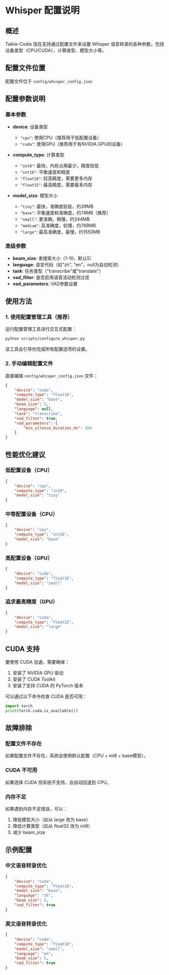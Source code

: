# Whisper 配置说明

## 概述

Talkie-Codie 现在支持通过配置文件来设置 Whisper 语音转录的各种参数，包括设备类型（CPU/CUDA）、计算类型、模型大小等。

## 配置文件位置

配置文件位于 `config/whisper_config.json`

## 配置参数说明

### 基本参数

- **device**: 设备类型
  - `"cpu"`: 使用CPU（推荐用于低配置设备）
  - `"cuda"`: 使用GPU（推荐用于有NVIDIA GPU的设备）

- **compute_type**: 计算类型
  - `"int8"`: 最快，内存占用最少，精度较低
  - `"int16"`: 平衡速度和精度
  - `"float16"`: 较高精度，需要更多内存
  - `"float32"`: 最高精度，需要最多内存

- **model_size**: 模型大小
  - `"tiny"`: 最快，准确度较低，约39MB
  - `"base"`: 平衡速度和准确度，约74MB（推荐）
  - `"small"`: 更准确，稍慢，约244MB
  - `"medium"`: 高准确度，较慢，约769MB
  - `"large"`: 最高准确度，最慢，约1550MB

### 高级参数

- **beam_size**: 束搜索大小（1-10，默认5）
- **language**: 语言代码（如"zh", "en"，null为自动检测）
- **task**: 任务类型（"transcribe"或"translate"）
- **vad_filter**: 是否启用语音活动检测过滤
- **vad_parameters**: VAD参数设置

## 使用方法

### 1. 使用配置管理工具（推荐）

运行配置管理工具进行交互式配置：

```bash
python scripts/configure_whisper.py
```

该工具会引导你完成所有配置选项的设置。

### 2. 手动编辑配置文件

直接编辑 `config/whisper_config.json` 文件：

```json
{
    "device": "cuda",
    "compute_type": "float16",
    "model_size": "base",
    "beam_size": 5,
    "language": null,
    "task": "transcribe",
    "vad_filter": true,
    "vad_parameters": {
        "min_silence_duration_ms": 500
    }
}
```

## 性能优化建议

### 低配置设备（CPU）
```json
{
    "device": "cpu",
    "compute_type": "int8",
    "model_size": "tiny"
}
```

### 中等配置设备（CPU）
```json
{
    "device": "cpu",
    "compute_type": "int16",
    "model_size": "base"
}
```

### 高配置设备（GPU）
```json
{
    "device": "cuda",
    "compute_type": "float16",
    "model_size": "small"
}
```

### 追求最高精度（GPU）
```json
{
    "device": "cuda",
    "compute_type": "float32",
    "model_size": "large"
}
```

## CUDA 支持

要使用 CUDA 加速，需要确保：

1. 安装了 NVIDIA GPU 驱动
2. 安装了 CUDA Toolkit
3. 安装了支持 CUDA 的 PyTorch 版本

可以通过以下命令检查 CUDA 是否可用：

```python
import torch
print(torch.cuda.is_available())
```

## 故障排除

### 配置文件不存在
如果配置文件不存在，系统会使用默认配置（CPU + int8 + base模型）。

### CUDA 不可用
如果选择 CUDA 但系统不支持，会自动回退到 CPU。

### 内存不足
如果遇到内存不足错误，可以：
1. 降低模型大小（如从 large 改为 base）
2. 降低计算类型（如从 float32 改为 int8）
3. 减少 beam_size

## 示例配置

### 中文语音转录优化
```json
{
    "device": "cuda",
    "compute_type": "float16",
    "model_size": "base",
    "language": "zh",
    "beam_size": 5,
    "vad_filter": true
}
```

### 英文语音转录优化
```json
{
    "device": "cuda",
    "compute_type": "float16",
    "model_size": "small",
    "language": "en",
    "beam_size": 5,
    "vad_filter": true
}
``` 